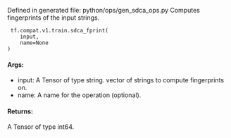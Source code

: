 Defined in generated file: python/ops/gen_sdca_ops.py
Computes fingerprints of the input strings.

```
 tf.compat.v1.train.sdca_fprint(
    input,
    name=None
)
```
#### Args:
- input: A Tensor of type string. vector of strings to compute fingerprints on.
- name: A name for the operation (optional).
#### Returns:
A Tensor of type int64.
